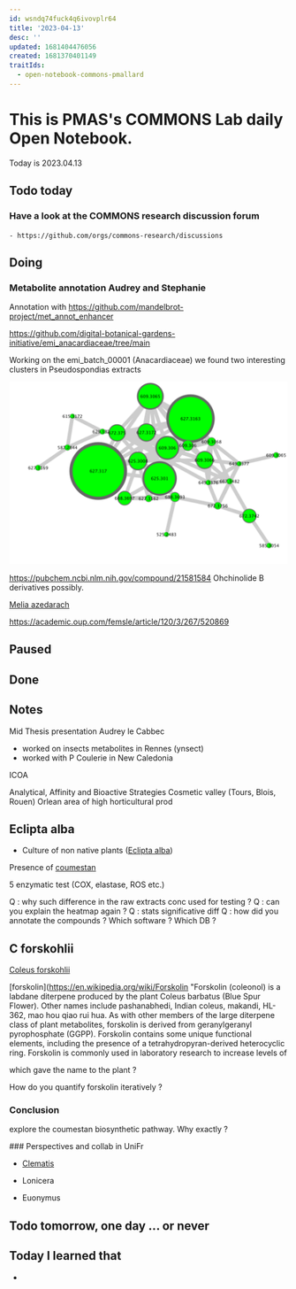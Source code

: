 ```yaml
---
id: wsndq74fuck4q6ivovplr64
title: '2023-04-13'
desc: ''
updated: 1681404476056
created: 1681370401149
traitIds:
  - open-notebook-commons-pmallard
---
```


# This is PMAS's COMMONS Lab daily Open Notebook.

Today is 2023.04.13

## Todo today

### Have a look at the COMMONS research discussion forum
    - https://github.com/orgs/commons-research/discussions
###
###

## Doing

### Metabolite annotation Audrey and Stephanie

Annotation with https://github.com/mandelbrot-project/met_annot_enhancer

https://github.com/digital-botanical-gardens-initiative/emi_anacardiaceae/tree/main

Working on the emi_batch_00001 (Anacardiaceae) we found two interesting clusters in Pseudospondias extracts

![](/assets/images/2023-04-13-18-34-37.png)

https://pubchem.ncbi.nlm.nih.gov/compound/21581584
Ohchinolide B derivatives possibly.

[Melia azedarach](https://en.wikipedia.org/wiki/Melia_azedarach "Melia azedarach, commonly known as the chinaberry tree, pride of India, bead-tree, Cape lilac, syringa berrytree, Persian lilac,  Indian lilac, or white cedar, is a species of deciduous tree in the mahogany family, Meliaceae, that is native to Indomalaya and Australasia.")

https://academic.oup.com/femsle/article/120/3/267/520869


## Paused

## Done

## Notes

Mid Thesis presentation Audrey le Cabbec

- worked on insects metabolites in Rennes (ynsect)
- worked with P Coulerie in New Caledonia

ICOA

Analytical, Affinity and Bioactive Strategies
Cosmetic valley (Tours, Blois, Rouen)
Orlean area of high horticultural prod

## Eclipta alba


- Culture of non native plants ([Eclipta alba](https://en.wikipedia.org/wiki/Eclipta_prostrata "Eclipta prostrata, commonly known as false daisy, yerba de tago, Gunta kalagaraku\/Gunta galagaraku, Karisalankanni, and bhringraj, is a species of plant in the family Asteraceae. It is widespread across much of the world.This plant has cylindrical, grayish roots. Solid, circular, purplish stems with white fine hairs 0.8m. Leaves arranged in opposite pairs, hairy in two-sided, lanceolate, serrated 2–12.5 cm long, 5-35 mm wide.
The solitary flower heads are 6–8 mm \(0.24–0.31 in\) in diameter, with white florets. The bumpy achenes are compressed and narrowly winged. This species grows commonly in moist places in warm temperate to tropical areas worldwide. It is widely distributed throughout India, Nepal, China, Thailand,Bangladesh and Brazil."))



Presence of [coumestan](https://en.wikipedia.org/wiki/Coumestan "Coumestan is a heterocyclic organic compound.  Coumestan forms the central core of a variety of natural compounds known collectively as coumestans.  Coumestans are oxidation products of pterocarpan that are similar to coumarin.  Coumestans, including coumestrol, a phytoestrogen, are found in a variety of plants. Food sources high in coumestans include split peas, pinto beans, lima beans, and especially alfalfa and clover sprouts.Coumestrol has about the same binding affinity for the ER-β estrogen receptor as 17β-estradiol, but much less affinity than 17α-estradiol, although the estrogenic potency of coumestrol at both receptors is much less than that of 17β-estradiol.Because of the estrogenic activity of some coumestans, a variety of syntheses have been developed that allow the preparation of coumestans so that their pharmacological effects can be explored.") 


5 enzymatic test (COX, elastase, ROS etc.)

Q : why such difference in the raw extracts conc used for testing ?
Q : can you explain the heatmap again ?
Q : stats significative diff 
Q : how did you annotate the compounds ? Which software ? Which DB ?



## C forskohlii 

[Coleus forskohlii](https://en.wikipedia.org/wiki/Coleus_barbatus "Coleus barbatus, also known by the synonyms Plectranthus barbatus and incorrectly Coleus forskalaei \(and other spellings of this epithet\), is a tropical perennial plant related to the typical coleus species.  It produces forskolin, an extract useful for pharmaceutical preparations and research in cell biology. ")

[forskolin](https://en.wikipedia.org/wiki/Forskolin "Forskolin \(coleonol\) is a labdane diterpene produced by the plant Coleus barbatus \(Blue Spur Flower\). Other names include pashanabhedi, Indian coleus, makandi, HL-362, mao hou qiao rui hua. As with other members of the large diterpene class of plant metabolites, forskolin is derived from geranylgeranyl pyrophosphate \(GGPP\). Forskolin contains some unique functional elements, including the presence of a tetrahydropyran-derived heterocyclic ring. Forskolin is commonly used in laboratory research to increase levels of 

which gave the name to the plant ?

How do you quantify forskolin iteratively ?


### Conclusion 

explore the coumestan biosynthetic pathway.
Why exactly ?


### Perspectives and collab in UniFr

- [Clematis](https://en.wikipedia.org/wiki/Clematis "Clematis is a genus of about 380 species within the buttercup family, Ranunculaceae. Their garden hybrids and cultivars have been popular among gardeners, beginning with Clematis 'Jackmanii', a garden standby since 1862; more cultivars are being produced constantly. They are mainly of Chinese and Japanese origin. Most species are known as clematis in English, while some are also known as traveller's joy, a name invented for the sole British native, C. vitalba, by the herbalist John Gerard; virgin's bower for C. terniflora, C. virginiana, and C. viticella; old man's beard, applied to several with prominent seedheads; leather flower for those with fleshy petals; or vase vine for the North American Clematis viorna.")

- Lonicera
- Euonymus






## Todo tomorrow, one day ... or never 


###
###


## Today I learned that

- 